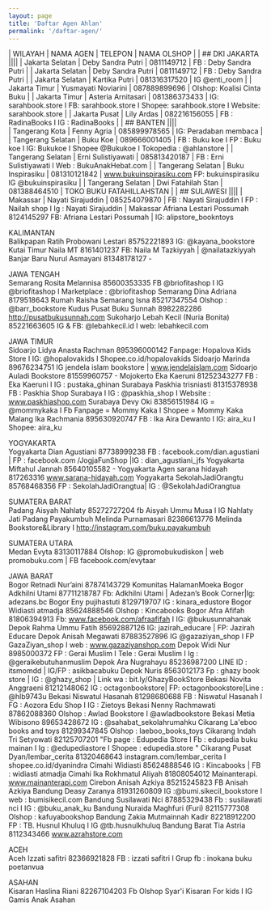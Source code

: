 ```yaml
---
layout: page
title: 'Daftar Agen Ahlan'
permalink: '/daftar-agen/'
---
```


| WILAYAH |	NAMA AGEN |	TELEPON |	NAMA OLSHOP |
| ## DKI JAKARTA ||||
| Jakarta Selatan	| Deby Sandra Putri | 0811149712	| FB : Deby Sandra Putri |
| Jakarta Selatan	| Deby Sandra Putri | 0811149712	| FB : Deby Sandra Putri |
| Jakarta Selatan | Kartika Putri | 081316317520 |	IG @enti_room |
| Jakarta Timur	| Yusmayati Noviarini	| 087889899696	| Olshop: Koalisi Cinta Buku |
| Jakarta Timur |	Asteria Arnitasari	| 081386373433	| IG: sarahbook.store I FB: sarahbook.store I Shopee: sarahbook.store I Website: sarahbook.store |
| Jakarta Pusat |	Lily Ardas |	082216156055 |	FB : RadinaBooks I IG : RadinaBooks |
| ## BANTEN ||||			
| Tangerang Kota |	Fenny Agria	| 085899978565	| IG: Peradaban membaca |
| Tangerang Selatan	| Buku Koe	| 089666001405	| FB : Buku koe I FP : Buku koe I IG: Bukukoe I Shopee @Bukukoe I Tokopedia : @ahlanstore |
| Tangerang Selatan	| Erni Sulistiyawati	| 085813420187	| FB : Erni Sulistiyawati l Web : BukuAnakHebat.com |
| Tangerang Selatan	| Buku Inspirasiku	| 081310121842	| www.bukuinspirasiku.com FP: bukuinspirasiku IG @bukuinspirasiku |
| Tangerang Selatan	| Dwi Fatahilah Stan	| 081388464510	| TOKO BUKU FATAHILLAHSTAN |
| ## SULAWESI ||||
| Makassar	| Nayati Sirajuddin |	085254079870	| FB : Nayati Sirajuddin I FP : Nailah shop I Ig : Nayati Sirajuddin |
Makassar	Afriana Lestari Possumah	8124145297	FB: Afriana Lestari Possumah | IG: alipstore_bookntoys
			
KALIMANTAN			
Balikpapan	Ratih Probowani Lestari	85752221893	IG: @kayana_bookstore
Kutai Timur	Naila MT	8161401237	FB: Naila M Tazkiyyah | @nailatazkiyyah
Banjar Baru	Nurul Asmayani	81348178127	-
			
JAWA TENGAH			
Semarang	Rosita Melannisa	85600353335	FB @briofitashop I IG @briofitashop I Marketplace : @briofitashop
Semarang	Dina Adriana 	8179518643	Rumah Raisha
Semarang 	Isna	85217347554	Olshop : @barr_bookstore
Kudus	Pusat Buku Sunnah	8982282286	http://pusatbukusunnah.com
Sukoharjo	Lebah Kecil (Nuria Bonita)	85221663605	IG & FB: @lebahkecil.id I web: lebahkecil.com
			
JAWA TIMUR			
Sidoarjo	Lidya Anasta Rachman	895396000142	Fanpage: Hopalova Kids Store I IG: @hopalovakids I Shopee.co.id/hopalovakids
Sidoarjo	Marinda	89676234751	IG jendela islam bookstore | www.jendelaislam.com
Sidoarjo	Auladi Bookstore	81559960757	-
Mojokerto 	Eka Kaeruni 	81252343277	FB : Eka Kaeruni I IG : pustaka_ghinan
Surabaya	Paskhia trisniasti	81315378938	FB : Paskhia Shop Surabaya I IG : @paskhia_shop I Website : www.paskhiashop.com
Surabaya	Devy Oki	83856151984	IG = @mommykaka I Fb Fanpage = Mommy Kaka I Shopee = Mommy Kaka
Malang	Ika Rachmania	895630920747	FB : Ika Aira Dewanto I IG: aira_ku I Shopee: aira_ku
			
YOGYAKARTA			
Yogyakarta	Dian Agustiani 	87738999238	FB : facebook.com/dian.agustiani | FP : facebook.com /JogjaFunShop |IG : dian_agustiani_jfs
Yogyakarta	Miftahul Jannah	85640105582	-
Yogyakarta	Agen sarana hidayah	817263316	www.sarana-hidayah.com 
Yogyakarta	SekolahJadiOrangtu	85768468356	FP : SekolahJadiOrangtua| IG : @SekolahJadiOrangtua
			
SUMATERA BARAT			
Padang	Aisyah Nahlaty	85272727204	fb Aisyah Ummu Musa I IG Nahlaty Jati Padang
Payakumbuh	Melinda Purnamasari	82386613776	Melinda Bookstore&Library I http://instagram.com/buku.payakumbuh
			
SUMATERA UTARA			
Medan	Evyta	83130117884	Olshop: IG @promobukudiskon | web promobuku.com | FB facebook.com/evytaar
			
JAWA BARAT			
Bogor	Retnadi Nur’aini	87874143729	Komunitas HalamanMoeka
Bogor	Adkhilni Utami	87711218787	Fb: Adkhilni Utami | Adezan’s Book Corner|Ig: adezans.bc
Bogor	Eny pujihastuti	8129719707	IG : kinara_edustore
Bogor	Widiasti atmadja	85624888546	Olshop : Kincabooks
Bogor	Afra Afifah	81806394913	Fb: www.facebook.com/afraafifah I IG: @bukusunnahanak
Depok	Rahma Ummu Fatih	85692887126	IG: jazirah_educare | FP: Jazirah Educare
Depok	Anisah Megawati 	87883527896	IG @gazaziyan_shop I FP GazaZiyan_shop I web : www.gazaziyanshop.com
Depok	Widi Nur	8985000372	FP : Gerai Muslim I Tele : Gerai Muslim I Ig : @geraikebutuhanmuslim
Depok	Ara Nugrahayu	85236987200	LINE ID : itsmomdd | IG/FP : asikbacabuku
Depok	Nuris	8563012173	Fp : ghazy book store | IG : @ghazy_shop | Link wa : bit.ly/GhazyBookStore
Bekasi	Novita Anggraeni 	81212148062	IG : octagonbookstore| FP: octagonbookstore|Line : @hlb9743u
Bekasi	Niswatul Hasanah	81298680688	FB : Niswatul Hasanah I FG : Aozora Edu Shop I IG : Zietoys
Bekasi	Nenny Rachmawati	87862088360	Olshop : Awlad Bookstore I @awladbookstore
Bekasi	Metia Wibisono	89653428672	IG : @sahabat_sekolahrumahku
Cikarang	La'eboo books and toys	81299347845	Olshop : laeboo_books_toys
Cikarang	Indah Tri Setyowati	82125707201	"Fb page : Edupedia Store I Fb : edupedia buku mainan I Ig : @edupediastore I Shopee : edupedia.store
"
Cikarang Pusat	Dyan/lembar_cerita	81320468643	instagram.com/lembar_cerita I shopee.co.id/dyanindra
Cimahi	Widiasti	85624888546	IG : Kincabooks | FB : widiasti atmadja
Cimahi	Ika Rokhmatul Aliyah	81808054012	Mainanterapi. www.mainanterapi.com
Cirebon	Anisah Azkiya	85215245823	FB Anisah Azkiya
Bandung	Deasy Zaranya	81931260809	IG :@bumi.sikecil_bookstore I web : bumisikecil.com 
Bandung	Susilawati Nci	87885329438	Fb : susilawati nci I IG : @buku_anak_ku
Bandung	Nuraida Maghfuri (Furi)	82115777308	Olshop : kafuyabookshop
Bandung	Zakia Mutmainnah Kadir	82218912200	FP : TB. Husnul Khuluq I IG @tb.husnulkhuluq
Bandung Barat	Tia Astria	8112343466	www.azrahstore.com
			
ACEH			
Aceh	Izzati safitri 	82366921828	FB : izzati safitri l Grup fb : inokana buku poetanvua
			
ASAHAN			
Kisaran	Haslina Riani	82267104203	Fb Olshop Syar'i Kisaran For kids I IG Gamis Anak Asahan
